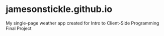# jamesonstickle.github.io
My single-page weather app created for Intro to Client-Side Programming Final Project
